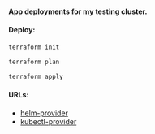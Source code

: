 #### App deployments for my testing cluster.

#### Deploy:
```bash
terraform init
```
```bash
terraform plan
```
```bash
terraform apply
```

#### URLs:
- [helm-provider](https://registry.terraform.io/providers/hashicorp/helm/latest/docs)
- [kubectl-provider](https://registry.terraform.io/providers/gavinbunney/kubectl/latest/docs)
